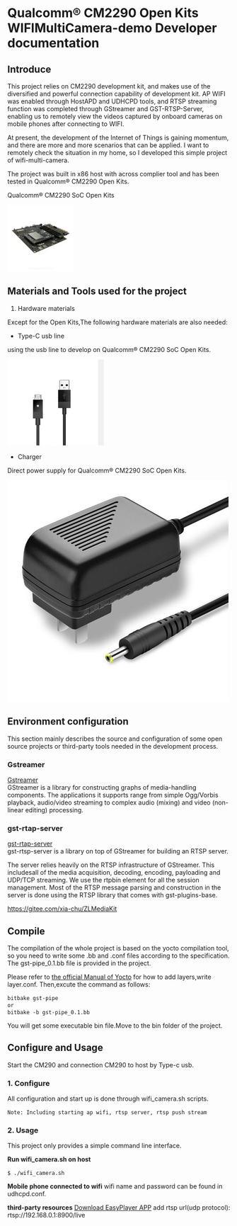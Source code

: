 # Qualcomm® CM2290 Open Kits WIFIMultiCamera-demo Developer documentation

## Introduce

This project relies on CM2290 development kit, and makes use of the diversified and powerful connection capability of development kit. AP WIFI was enabled through HostAPD and UDHCPD tools, and RTSP streaming function was completed through GStreamer and GST-RTSP-Server, enabling us to remotely view the videos captured by onboard cameras on mobile phones after connecting to WIFI.

At present, the development of the Internet of Things is gaining momentum, and there are more and more scenarios that can be applied. I want to remotely check the situation in my home, so I developed this simple project of wifi-multi-camera.

The project was built in x86 host with across complier tool and has been tested in Qualcomm® CM2290 Open Kits.

Qualcomm® CM2290 SoC Open Kits

![CM2290](./res/2290-DK-4-150x150.webp)

## Materials and Tools used for the project

1. Hardware materials

Except for the Open Kits,The following hardware materials are also needed:

* Type-C usb line

using the usb line to develop on Qualcomm® CM2290 SoC Open Kits.

![usb line](./res/usb.png )

* Charger

Direct power supply for Qualcomm® CM2290 SoC Open Kits.

![charger](./res/charger.jpg )


## Environment configuration

This section mainly describes the source and configuration of some open source projects or third-party tools needed in the development process.

### Gstreamer
[Gstreamer](https://www.yoctoproject.org) <br>
GStreamer is a library for constructing graphs of media-handling components. The applications it supports range from simple Ogg/Vorbis playback, audio/video streaming to complex audio (mixing) and video (non-linear editing) processing.

### gst-rtap-server
[gst-rtap-server](https://github.com/GStreamer/gst-rtsp-server)<br>
gst-rtsp-server is a library on top of GStreamer for building an RTSP server.

The server relies heavily on the RTSP infrastructure of GStreamer. This includesall of the media acquisition, decoding, encoding, payloading and UDP/TCP streaming. We use the rtpbin element for all the session management. Most of the RTSP message parsing and construction in the server is done using the RTSP library that comes with gst-plugins-base. 

https://gitee.com/xia-chu/ZLMediaKit

## Compile

The compilation of the whole project is based on the yocto compilation tool, so you need to write some .bb and .conf files according to the specification. The gst-pipe_0.1.bb file is provided in the project.

Please refer to [the official Manual of Yocto](https://www.yoctoproject.org) for how to add layers,write layer.conf. Then,excute the command as follows:

```
bitbake gst-pipe
or
bitbake -b gst-pipe_0.1.bb
```

You will get some executable bin file.Move to the bin folder of the project.

## Configure and Usage
Start the CM290 and connection CM290 to host by Type-c usb.
### 1. Configure
All configuration and start up is done through wifi_camera.sh scripts.
```
Note: Including starting ap wifi, rtsp server, rtsp push stream
```

### 2. Usage

This project only provides a simple command line interface.

**Run wifi_camera.sh on host**
```
$ ./wifi_camera.sh
```

**Mobile phone connected to wifi**
wifi name and password can be found in udhcpd.conf.

**third-party resources**
[Download EasyPlayer APP](http://app.tsingsee.com/EasyRTSPlayer) 
add rtsp url(udp protocol): rtsp://192.168.0.1:8900/live